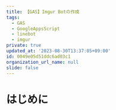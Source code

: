 ```yaml
---
title: 【GAS】Imgur Botの作成
tags:
  - GAS
  - GoogleAppsScript
  - linebot
  - imgur
private: true
updated_at: '2023-08-30T13:37:05+09:00'
id: 0049e05d51ddc6ad03c1
organization_url_name: null
slide: false
---
```

# はじめに
